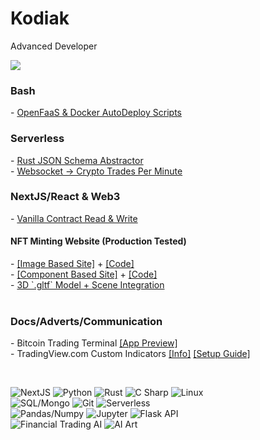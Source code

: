 <h1 align="left">Kodiak</h1>
<p align="left">Advanced Developer</p>

<p align="left">
  <img src="https://github-readme-stats.vercel.app/api/?username=kodiakcrypto&title_color=4F8CC9&text_color=9f9f9f&show_icons=true&bg_color=00000000&hide_border=true&icon_color=4F8CC9&hide_title=true&count_private=true" />
</p>

<p align="left">
  <h3>Bash</h3>
  - <a href="https://github.com/kodiakcrypto/OpenFaaS-Docker-AutoDeploy">OpenFaaS & Docker AutoDeploy Scripts</a>
  <br>
  <h3>Serverless</h3>
  - <a href="https://github.com/kodiakcrypto/JSON-Schema-Abstractor">Rust JSON Schema Abstractor</a>
  <br>
  - <a href="https://github.com/kodiakcrypto/Serverless-FTX-Trades-Per-Min/blob/main/ftx-faas/handler.py">Websocket -> Crypto Trades Per Minute</a>
  <br>
  <h3>NextJS/React & Web3</h3>
  - <a href="https://github.com/kodiakcrypto/Web3-Token-Dashboard-Vanilla-JS">Vanilla Contract Read & Write</a>
  <br>
  <h4>NFT Minting Website (Production Tested)</h4>
  - <a href="https://menjisworld.com/home">[Image Based Site]</a>
  + <a href="https://github.com/kodiakcrypto/ReactWeb3NFTSite">[Code]</a>
  <br>
  - <a href="https://react-web3-nfts-ite.vercel.app/home">[Component Based Site]</a>
  + <a href="https://github.com/kodiakcrypto/ReactWeb3NFTSite/tree/backup">[Code]</a>
  <br>
  - <a href="https://menjisworld.com/">3D `.gltf` Model + Scene Integration</a>
  <br><br> 
  
  <h3>Docs/Adverts/Communication</h3>
  - Bitcoin Trading Terminal <a href="https://docs.google.com/document/d/1RZ6zj7Q1PXl2YUEQri5brreHS3DW8OmUDpQjfeoYDlQ">[App Preview]</a><br>
  - TradingView.com Custom Indicators
  <a href="https://docs.google.com/presentation/d/1nKkTVaYiCD3Hd3t27IFrsrPI0MwpyEZwWC9BNIeq30w">[Info]</a>
  <a href="https://docs.google.com/presentation/d/1sQgeoYJZGkvs0VH0RiMTL0gQIUoUjEYzT1AQ9gIXdSk">[Setup Guide]</a>
</p>
<br/>


![NextJS](https://img.shields.io/badge/-NextJS-9cf?style=for-the-badge&logo=react&logoColor=white)
![Python](https://img.shields.io/badge/-Python-9cf?style=for-the-badge&logo=python&logoColor=white)
![Rust](https://img.shields.io/badge/-Rust-9cf?style=for-the-badge&logoColor=white&logo=rust)
![C Sharp](https://img.shields.io/badge/-C%23_GUI-9cf?style=for-the-badge&logo=windows&logoColor=white)
![Linux](https://img.shields.io/badge/-Linux-9cf?style=for-the-badge&logo=linux&logoColor=white)
<br>
![SQL/Mongo](https://img.shields.io/badge/-SQL/Mongo/JSON-9cf?style=for-the-badge&logo=postgresql&logoColor=white)
![Git](https://img.shields.io/badge/-Git-9cf?style=for-the-badge&logo=github&logoColor=white)
![Serverless](https://img.shields.io/badge/-Serverless_FaaS-9cf?style=for-the-badge&logo=openfaas&logoColor=white)
<br>
![Pandas/Numpy](https://img.shields.io/badge/-Pandas/Numpy-9cf?style=for-the-badge&logo=pandas&logoColor=white)
![Jupyter](https://img.shields.io/badge/-Jupyter/Repl/Colab-9cf?style=for-the-badge&logo=bandlab&logoColor=white)
![Flask API](https://img.shields.io/badge/-Flask-9cf?style=for-the-badge&logo=flask&logoColor=white)
<br>
![Financial Trading AI](https://img.shields.io/badge/-Financial_Trading_AI-9cf?style=for-the-badge&logo=bitcoin&logoColor=white)
![AI Art](https://img.shields.io/badge/-AI%20ART%202-9cf?style=for-the-badge&logo=openai&logoColor=white)

<!-- Alternative badges
![Discord Bots](https://img.shields.io/badge/-Discord_Bots-grey?style=flat-square&logo=discord&logoColor=white)
![TensorFlow](https://img.shields.io/badge/-TensorFlow_ML-grey?style=flat-square&logo=tensorflow&logoColor=white)
![Cloud Python](https://img.shields.io/badge/-Jupyter/Repl.it/Colab-grey?style=flat-square&logo=bandlab&logoColor=white)
![Discord Bots](https://img.shields.io/badge/-Discord_Bots-000000?style=flat&logo=discord)
-->

